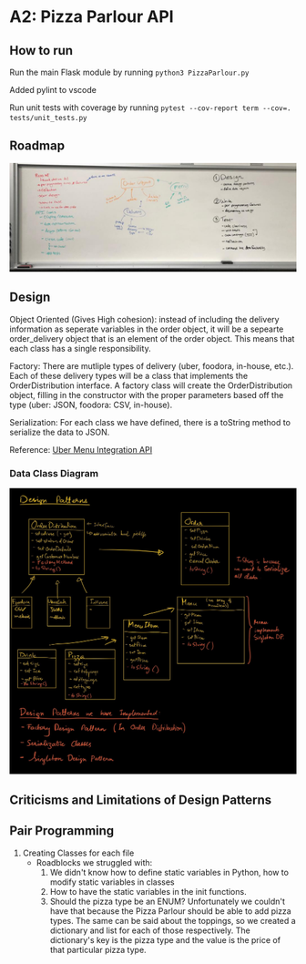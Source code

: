 # A2: Pizza Parlour API


## How to run

Run the main Flask module by running `python3 PizzaParlour.py`

Added pylint to vscode

Run unit tests with coverage by running `pytest --cov-report term --cov=. tests/unit_tests.py`

## Roadmap
![A2_Roadmap](a2_Roadmap.jpeg)

## Design
Object Oriented (Gives High cohesion): instead of including the delivery information as seperate variables in the order object, it will be a sepearte order_delivery object that is an element of the order object. This means that each class has a single responsibility. 

Factory: There are mutliple types of delivery (uber, foodora, in-house, etc.). Each of these delivery types will be a class that implements the OrderDistribution interface. A factory class will create the OrderDistribution object, filling in the constructor with the proper parameters based off the type (uber: JSON, foodora: CSV, in-house). 

Serialization: For each class we have defined, there is a toString method to serialize the data to JSON. 

Reference: [Uber Menu Integration API](https://developer.uber.com/docs/eats/guides/menu_integration)

### Data Class Diagram
![Design Patterns](DesignPatterns.jpg)

## Criticisms and Limitations of Design Patterns

## Pair Programming
1. Creating Classes for each file
    - Roadblocks we struggled with: 
        1. We didn't know how to define static variables in Python, how to modify static variables in classes
        2. How to have the static variables in the init functions.
        3. Should the pizza type be an ENUM? Unfortunately we couldn't have that because the Pizza Parlour should be able to add pizza types. The same can be said about the toppings, so we created a dictionary and list for each of those respectively. The dictionary's key is the pizza type and the value is the price of that particular pizza type. 
